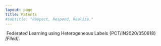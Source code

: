 ```yaml
---
layout: page
title: Patents
#subtitle: "Respect, Respond, Realize."
---
```


<span class="fa fa-file about-icon"></span> &nbsp;Federated Learning using Heterogeneous Labels {PCT/IN2020/050618}<i>[Filed]</i>.

